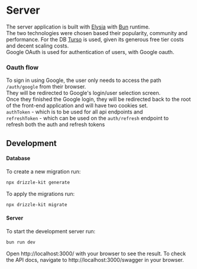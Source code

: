 # Server

The server application is built with [Elysia](https://elysiajs.com/) with [Bun](https://bun.sh/) runtime.  
The two technologies were chosen based their popularity, community and performance. For the DB [Turso](https://turso.tech/) is used, given its generous free tier costs and decent scaling costs.  
Google OAuth is used for authentication of users, with Google oauth.

### Oauth flow

To sign in using Google, the user only needs to access the path `/auth/google` from their browser.  
They will be redirected to Google's login/user selection screen.  
Once they finished the Google login, they will be redirected back to the root  
of the front-end application and will have two cookies set.  
`authToken` - which is to be used for all api endpoints and  
`refreshToken` - which can be used on the `auth/refresh` endpoint to  
refresh both the auth and refresh tokens

## Development

#### Database

To create a new migration run:

```bash
npx drizzle-kit generate
```

To apply the migrations run:

```bash
npx drizzle-kit migrate
```

#### Server

To start the development server run:

```bash
bun run dev
```

Open http://localhost:3000/ with your browser to see the result.
To check the API docs, navigate to http://localhost:3000/swagger in your browser.

